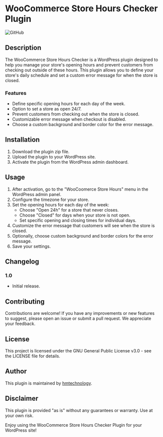 # WooCommerce Store Hours Checker Plugin
![GitHub](https://img.shields.io/github/license/hmtechnology/woocommerce-store-hours-checker-plugin)

## Description

The WooCommerce Store Hours Checker is a WordPress plugin designed to help you manage your store's opening hours and prevent customers from checking out outside of these hours. This plugin allows you to define your store's daily schedule and set a custom error message for when the store is closed.

### Features

- Define specific opening hours for each day of the week.
- Option to set a store as open 24/7.
- Prevent customers from checking out when the store is closed.
- Customizable error message when checkout is disabled.
- Choose a custom background and border color for the error message.

## Installation

1. Download the plugin zip file.
2. Upload the plugin to your WordPress site.
3. Activate the plugin from the WordPress admin dashboard.

## Usage

1. After activation, go to the "WooCoomerce Store Hours" menu in the WordPress admin panel.
2. Configure the timezone for your store.
3. Set the opening hours for each day of the week:
   - Choose "Open 24h" for a store that never closes.
   - Choose "Closed" for days when your store is not open.
   - Set specific opening and closing times for individual days.
4. Customize the error message that customers will see when the store is closed.
5. Optionally, choose custom background and border colors for the error message.
6. Save your settings.

## Changelog

### 1.0
- Initial release.

## Contributing

Contributions are welcome! If you have any improvements or new features to suggest, please open an issue or submit a pull request. We appreciate your feedback.

## License

This project is licensed under the GNU General Public License v3.0 - see the LICENSE file for details.

## Author

This plugin is maintained by [hmtechnology](https://github.com/hmtechnology).

## Disclaimer

This plugin is provided "as is" without any guarantees or warranty. Use at your own risk.

Enjoy using the WooCommerce Store Hours Checker Plugin for your WordPress site!

